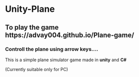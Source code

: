 # Unity-Plane

<h2>To play the game https://advay004.github.io/Plane-game/</h2>
<h3>Controll the plane using arrow keys....</h3>
<p>This is a simple plane simulator game made in <strong>unity</strong> and <strong>C#</strong></p>
<p>(Currently suitable only for PC)</p>
